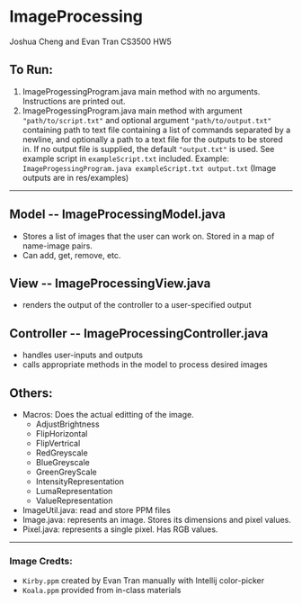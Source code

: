 # ImageProcessing
Joshua Cheng and Evan Tran CS3500 HW5

## To Run:
1. ImageProgessingProgram.java main method with no arguments. Instructions are printed out.
2. ImageProgessingProgram.java main method with argument `"path/to/script.txt"` and optional argument `"path/to/output.txt"` containing path to text file containing a list of commands separated by a newline, and optionally a path to a text file for the outputs to be stored in. If no output file is supplied, the default `"output.txt"` is used. See example script in `exampleScript.txt` included.
Example: ```ImageProgessingProgram.java exampleScript.txt output.txt``` (Image outputs are in res/examples)

---------------------------
## Model -- ImageProcessingModel.java
- Stores a list of images that the user can work on. Stored in a map of name-image pairs.
- Can add, get, remove, etc.

## View -- ImageProcessingView.java
- renders the output of the controller to a user-specified output

## Controller -- ImageProcessingController.java
- handles user-inputs and outputs
- calls appropriate methods in the model to process desired images

## Others:
- Macros: Does the actual editting of the image. 
    - AdjustBrightness
    - FlipHorizontal
    - FlipVertrical
    - RedGreyscale
    - BlueGreyscale
    - GreenGreyScale
    - IntensityRepresentation
    - LumaRepresentation
    - ValueRepresentation
- ImageUtil.java: read and store PPM files
- Image.java: represents an image. Stores its dimensions and pixel values.
- Pixel.java: represents a single pixel. Has RGB values.

----------------------------
### Image Credts:
- `Kirby.ppm` created by Evan Tran manually with Intellij color-picker
- `Koala.ppm` provided from in-class materials
